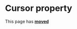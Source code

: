 # Cursor property #

This page has [**moved**](https://lib-docs.delphidabbler.com/HotLabel/2/API/TPJHotLabel-Cursor)
